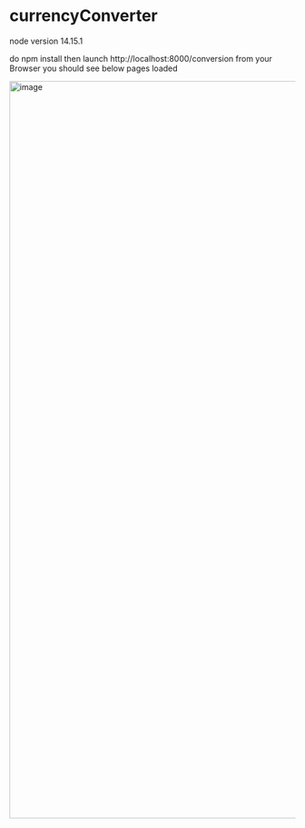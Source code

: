# currencyConverter
node version 14.15.1 

do npm install
then launch http://localhost:8000/conversion from your Browser
you should see below pages loaded

<img width="1298" alt="image" src="https://user-images.githubusercontent.com/5044457/208425362-7d30542f-01e6-4fd7-b52a-089bedc65e17.png">

